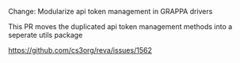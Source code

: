 Change: Modularize api token management in GRAPPA drivers

This PR moves the duplicated api token management methods into a seperate utils package

https://github.com/cs3org/reva/issues/1562